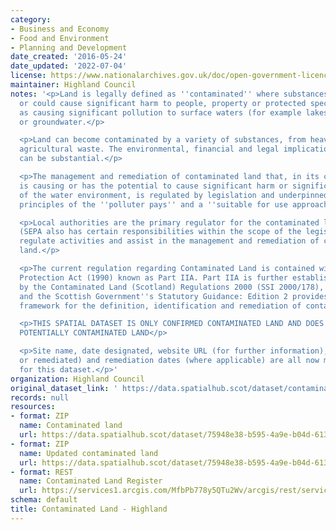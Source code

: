 ```yaml
---
category:
- Business and Economy
- Food and Environment
- Planning and Development
date_created: '2016-05-24'
date_updated: '2022-07-04'
license: https://www.nationalarchives.gov.uk/doc/open-government-licence/version/3/
maintainer: Highland Council
notes: '<p>Land is legally defined as ''contaminated'' where substances are causing
  or could cause significant harm to people, property or protected species as well
  as causing significant pollution to surface waters (for example lakes and rivers)
  or groundwater.</p>

  <p>Land can become contaminated by a variety of substances, from heavy metals to
  agricultural waste. The environmental, financial and legal implications of this
  can be substantial.</p>

  <p>The management and remediation of contaminated land that, in its current state,
  is causing or has the potential to cause significant harm or significant pollution
  of the water environment, is regulated by legislation and underpinned by the core
  principles of the ''polluter pays'' and a ''suitable for use approach''.</p>

  <p>Local authorities are the primary regulator for the contaminated land regime
  (SEPA also has certain responsibilities within the scope of the legislation) to
  regulate activities and assist in the management and remediation of contaminated
  land.</p>

  <p>The current regulation regarding Contaminated Land is contained within the Environmental
  Protection Act (1990) known as Part IIA. Part IIA is further established in Scotland
  by the Contaminated Land (Scotland) Regulations 2000 (SSI 2000/178), as amended
  and the Scottish Government''s Statutory Guidance: Edition 2 provides the detailed
  framework for the definition, identification and remediation of contaminated land.</p>

  <p>THIS SPATIAL DATASET IS ONLY CONFIRMED CONTAMINATED LAND AND DOES NOT INCLUDE
  POTENTIALLY CONTAMINATED LAND</p>

  <p>Site name, date designated, website URL (for further information), status (confirmed
  or remediated) and remediation dates (where applicable) are all now mandatory attributes
  for this dataset.</p>'
organization: Highland Council
original_dataset_link: ' https://data.spatialhub.scot/dataset/contaminated_land-hi'
records: null
resources:
- format: ZIP
  name: Contaminated land
  url: https://data.spatialhub.scot/dataset/75948e38-b595-4a9e-b04d-61360e0e9d55/resource/8ca4b2a8-8a3f-44fe-81f1-0d9deaafde45/download/contaminated_land_highland.zip
- format: ZIP
  name: Updated contaminated land
  url: https://data.spatialhub.scot/dataset/75948e38-b595-4a9e-b04d-61360e0e9d55/resource/045659ea-488a-44b8-9764-053d6b61cc69/download/update-29.07.2020.zip
- format: REST
  name: Contaminated Land Register
  url: https://services1.arcgis.com/MfbPb778y5QTu2Wv/arcgis/rest/services/Contaminated_Land_Register/FeatureServer/0/query?outFields=*&where=1%3D1
schema: default
title: Contaminated Land - Highland
---
```

